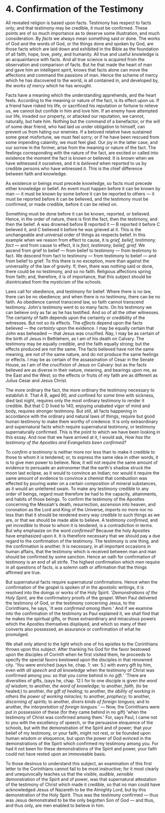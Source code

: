 # 4. Confirmation of the Testimony

All revealed religion is based upon facts. Testimony has respect to facts only; and that testimony may be credible, it must be confirmed. These points are of so much importance as to deserve some illustration, and much consideration. By *facts* we always mean something said or done. The works of God and the words of God, or the things done and spoken by God, are those facts which are laid down and exhibited in the Bible as the foundation of all faith, hope, love, piety, and humanity. All true and useful knowledge is an acquaintance with facts. And all true science is acquired from the observation and comparison of facts. But he that made the heart of man and gave him an intelligent spirit, knows that facts alone can move the affections and command the passions of man. Hence the scheme of mercy which he has discovered to the world, is all contained in, and developed by, *the works of mercy* which he has wrought.

Facts have a meaning which the understanding apprehends, and the heart feels. According to the meaning or nature of the fact, is its effect upon us. If a friend have risked his life, or sacrificed his reputation or fortune to relieve us, we cannot but confide in him and love him. If an enemy have attempted our life, invaded our property, or attacked our reputation, we cannot, naturally, but hate him. Nothing but the command of a benefactor, or the will of some dear friend, who had laid us under obligation to himself, can prevent us from hating our enemies. If a beloved relative have sustained some great misfortune, we must feel sorry; or if he have been rescued from some impending calamity, we must feel glad. Our joy in the latter case, and our sorrow in the former, arise from the meaning or nature of the fact. The feelings corresponding with the nature of the fact, are excited or called into existence the moment the fact is known or believed. It is *known* when we have witnessed it ourselves, and it is *believed* when reported to us by credible persons who have witnessed it. This is the chief difference between faith and knowledge.

As existence or beings must precede knowledge, so facts must precede either knowledge or belief. An event must happen before it can be known by man — it must be known by some before it can be reported to others — it must be reported before it can be believed, and the testimony must be confirmed, or made credible, before it can be relied on.

Something must be done before it can be known, reported, or believed. Hence, in the order of nature, there is first the fact, then the testimony, and then the belief. A was drowned before B reported it — B reported it before C believed it, and C believed it before he was grieved at it. This is the unchangeable and universal order of things as respects belief. In this example when we reason from effect to cause, it is *grief, belief, testimony, fact* — and from cause to effect, it is *fact, testimony, belief, grief.* We ascend from grief to belief — from belief to testimony — from testimony to fact. We descend from fact to testimony — from testimony to belief — and from belief to grief. To this there is no exception, more than against the universality of the law of gravity. If, then, there was nothing said or done, there could be no testimony, and so no faith. Religious affections spring from faith; and, therefore, it is of importance, that this subject should be disintricated from the mysticism of the schools.

Laws call for obedience, and testimony for belief. Where there is no law, there can be no obedience; and when there is no testimony, there can be no faith. As obedience cannot transcend law, so faith cannot transcend testimony. John's testimony went to so many facts. On his testimony we can believe only as far as he has testified. And so of all the other witnesses. The certainty of faith depends upon the certainty or credibility of the witnesses. But not so its effects. The *effects* depend upon the facts believed — the *certainty* upon the evidence. I may be equally certain that John was beheaded — that Jesus was crucified. Nay, I may be as certain of the birth of Jesus in Bethlehem, as I am of his death on Calvary. The testimony may be equally credible, and the faith equally strong; but the effects produced are not the same. The facts believed have not the same meaning, are not of the same nature, and do not produce the same feelings or effects. I may be as certain of the assassination of Cesar in the Senate House, as I am of the crucifixion of Jesus on Calvary: but as the facts believed are as diverse in their nature, meaning, and bearings upon me, as the East and the West; so the effects or fruits of my faith are as different as Julius Cesar and Jesus Christ.

The more ordinary the fact, the more ordinary the testimony necessary to establish it. That A B, aged 90, and confined for some time with sickness, died last night, requires only the most ordinary testimony to render it credible. But that C D lived to 140, enjoying unabated vigor of mind and body, requires stronger testimony. But still, all facts happening in accordance with the ordinary and natural laws of things, require but good human testimony to make them worthy of credence. It is only extraordinary and supernatural facts which require supernatural testimony, or testimony supernaturally confirmed. This is the point to which we have been looking in this essay. And now that we have arrived at it, I would ask, *How has the testimony of the Apostles and Evangelists been confirmed?*

To *confirm a testimony* is neither more nor less than to make it credible to those to whom it is tendered; or, to express the same idea in other words, it is to give men power to believe. Now, it will not require the same amount of evidence to persuade an astronomer that the earth's shadow struck the moon last eclipse, as it would to convince an Indian; nor would it require the same amount of evidence to convince a chemist that combustion was effected by pouring water on a certain composition of mineral substances, as it would an unlettered swain. To make any testimony credible to any order of beings, regard must therefore be had to the capacity, attainments, and habits of those beings. To confirm the testimony of the Apostles concerning the Messiah's death, resurrection, ascension into heaven, and coronation as the Lord and King of the Universe, imports no more nor no less than that it should be rendered every way credible to such things as we are, or that we should be made able to believe. A testimony *confirmed,* and yet *incredible* to those to whom it is tendered, is a contradiction in terms. But why emphasize on the word *confirmed?* Because the holy Apostles have emphasized upon it. It is therefore necessary that we should pay a due regard to the confirmation of the testimony. The testimony is one thing, and the confirmation is another. It is necessary, in all important occasions in human affairs, that the testimony which is received between man and man should be confirmed by some sanction. Hence an oath for confirmation of testimony is an end of all strife. The highest confirmation which men require in all questions of facts, is a solemn oath or affirmation that the things affirmed are true.

But supernatural facts require supernatural confirmations. Hence when the confirmation of the gospel is spoken of in the apostolic writings, it is resolved into the doings or works of the Holy Spirit. '*Demonstrations of the Holy Spirit,* are the confirmatory proofs of the gospel. When Paul delivered the testimony of God, or the testimony concerning Jesus, to the Corinthians, he says, '*It was confirmed among them.*' And if we examine into the confirmation of the testimony as Paul explained it, we shall find that he makes the spiritual gifts, or those extraordinary and miraculous powers which the Apostles themselves displayed, and which so many of their converts also possessed, an assurance or confirmation of what he promulged.

We shall only attend to the light which one of his epistles to the Corinthians throws upon this subject. After thanking his God for the favor bestowed upon the disciples of Corinth when he first visited them, he proceeds to specify the special favors bestowed upon the disciples in that renowned city. 'You were enriched (says he, chap. 1: ver. 5.) with every gift by him, even with *all speech* and *all knowledge* when the testimony of Christ was confirmed among you: so that you come behind in *no gift.*' 'There are diversities of gifts, (says he, chap. 12:) for to one disciple is given *the word of wisdom;* to another, *the word of knowledge;* to another, *faith,* (to be healed;) to another, *the gift of healing;* to another, *the ability of working in others the power of working miracles;* to another, *prophecy;* to another, *discerning of spirits;* to another, *divers kinds of foreign tongues;* and to another, *the interpretation of foreign tongues.*' — Now, the Corinthians were put in possession of these (for they came behind in no gift) 'when the testimony of Christ was confirmed among them.' For, says Paul, I came not to you with the excellency of speech, or the persuasive eloquence of the schools, but with the demonstration of the Spirit and of power; that your belief of my testimony, or your faith, might not rest, or be founded upon human wisdom or eloquence, but upon the power of God evinced in the demonstrations of the Spirit which confirmed my testimony among you. For had it not been for these demonstrations of the Spirit and power, your faith could not have rested upon an immoveable basis.

To those desirous to understand this subject, an examination of this first letter to the Corinthians cannot fail to be most instructive; for it most clearly and unequivocally teaches us that the *visible, audible, sensible* demonstration of the Spirit and of power, was that supernatural attestation of the testimony of Christ which made it credible, so that no man could have acknowledged Jesus of Nazareth to be the Almighty Lord, but by this demonstration of the Holy Spirit. Thus was the testimony confirmed — thus was Jesus demonstrated to be the only begotten Son of God — and thus, and thus only, are men enabled to believe in him.